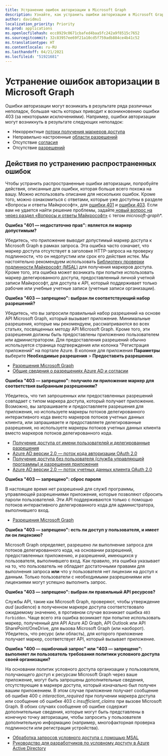 ```yaml
---
title: Устранение ошибок авторизации в Microsoft Graph
description: Узнайте, как устранить ошибки авторизации в Microsoft Graph 401 и 403.
author: davidmu1
localization_priority: Priority
ms.prod: applications
ms.openlocfilehash: ecc8929c0671cbafed4baa5fc242a9f8515c7652
ms.sourcegitcommit: 32c83957ee69f21a10cd5f759adb884ce4b41c52
ms.translationtype: HT
ms.contentlocale: ru-RU
ms.lasthandoff: 04/21/2021
ms.locfileid: "51921681"
---
```

# <a name="resolve-microsoft-graph-authorization-errors"></a>Устранение ошибок авторизации в Microsoft Graph

Ошибки авторизации могут возникать в результате ряда различных неполадок, большая часть которых приводит к возникновению ошибки 403 (за некоторыми исключениями). Например, ошибки авторизации могут возникнуть в результате следующих неполадок:

* Некорректные [потоки получения маркеров доступа](/azure/active-directory/develop/active-directory-authentication-scenarios)
* Неправильно настроенные [области разрешений](/azure/active-directory/develop/active-directory-v2-scopes)
* Отсутствие [согласия](/azure/active-directory/develop/active-directory-devhowto-multi-tenant-overview#understanding-user-and-admin-consent)
* Отсутствие [разрешений](/azure/active-directory/develop/v2-permissions-and-consent)

## <a name="steps-to-resolve-common-errors"></a>Действия по устранению распространенных ошибок

Чтобы устранить распространенные ошибки авторизации, попробуйте действия, описанные для ошибки, которая больше всего похожа на вашу. Можно использовать описание для нескольких ошибок. Кроме того, можно ознакомиться с ответами, которые уже доступны в разделе «Вопросы и ответы Майкрософт», для [ошибки 401](/answers/search.html?c=&f=&includeChildren=&q=%5bmicrosoft-graph%5d+401+&redirect=search%2fsearch&sort=relevance&type=question+OR+idea+OR+kbentry+OR+answer+OR+topic+OR+user) и [ошибки 403](/answers/search.html?c=&f=&includeChildren=&q=%5bmicrosoft-graph%5d+403&redirect=search%2fsearch&sort=relevance&type=question+OR+idea+OR+kbentry+OR+answer+OR+topic+OR+user). Если вам не удается найти решение проблемы, задайте[ новый вопрос на через раздел «Вопросы и ответы Майкрософт»](/answers/products/m365#microsoft-graph) с тегом *microsoft-graph**.

**Ошибка "401 — недостаточно прав": является ли маркер допустимым?** <br>

Убедитесь, что приложение выводит допустимый маркер доступа к Microsoft Graph в рамках запроса. Эта ошибка часто означает, что маркер доступа отсутствует в заголовке HTTP-запроса на проверку подлинности, что он недопустим или срок его действия истек. Мы настоятельно рекомендуем использовать [Библиотеку проверки подлинности Майкрософт (MSAL)](/azure/active-directory/develop/msal-overview) для получения маркеров доступа. Кроме того, эта ошибка может возникать при попытке использовать маркер делегированного доступа, предоставленный личной учетной записи Майкрософт, для доступа к API, который поддерживает только рабочие или учебные учетные записи (учетные записи организации). 

**Ошибка "403 — запрещено": выбран ли соответствующий набор разрешений?**<br>

Убедитесь, что вы запросили правильный набор разрешений на основе API Microsoft Graph, который вызывает приложение. Минимальные разрешения, которые мы рекомендуем, рассматриваются во всех статьях, посвященных методу API Microsoft Graph. Кроме того, эти разрешения должны быть предоставлены приложению пользователем или администратором. Для предоставления разрешений обычно используется страница подтверждения или колонка "Регистрация приложений" на портале Azure. В колонке для приложения **Параметры** выберите **Необходимые разрешения** > **Предоставить разрешения**. <br>

* [Разрешения Microsoft Graph](./permissions-reference.md) <br>
* [Общие сведения о разрешениях Azure AD и согласии](/azure/active-directory/develop/v2-permissions-and-consent) <br>

**Ошибка "403 — запрещено": получило ли приложение маркер для соответствия выбранным разрешениям?** <br>

Убедитесь, что тип запрошенных или предоставленных разрешений совпадает с типом маркера доступа, который получает приложение. Возможно, вы запрашиваете и предоставляете разрешения для приложения, но используете маркеры потоков делегированного интерактивного кода вместо маркеров потоков учетных данных клиента, или запрашиваете и предоставляете делегированные разрешения, но используете маркеры потоков учетных данных клиента вместо маркеров потоков делегированного кода. <br>
* [Получение доступа от имени пользователей и делегированные разрешения](/graph/auth_v2_user) 
* [Azure AD версии 2.0 — поток кода авторизации OAuth 2.0](/azure/active-directory/develop/v2-oauth2-auth-code-flow)
* [Получение доступа без пользователя (служба управляющей программы) и разрешения приложения](/graph/auth_v2_service)
* [Azure AD версии 2.0 — поток учетных данных клиента OAuth 2.0](/azure/active-directory/develop/v2-oauth2-client-creds-grant-flow)

**Ошибка "403 — запрещено": сброс пароля** <br>

В настоящее время нет разрешений для служб программы, управляющей разрешениями приложения, которые позволяют сбросить пароли пользователей. Эти API поддерживаются только с помощью потоков интерактивного делегированного кода для администратора, выполнившего вход.

* [Разрешения Microsoft Graph](./permissions-reference.md) <br>

**Ошибка "403 — запрещено": есть ли доступ у пользователя, и имеет ли он лицензию?** <br>

Microsoft Graph определяет, разрешено ли выполнение запроса для потоков делегированного кода, на основании разрешений, предоставленных приложению, и разрешений, имеющихся у пользователя, выполнившего вход. Как правило, эта ошибка указывает на то, что пользователь не обладает достаточными правами для выполнения запроса **или** что у пользователя нет лицензии на доступ к данным. Только пользователи с необходимыми разрешениями или лицензиями могут успешно выполнить запрос.

**Ошибка "403 — запрещено": выбран ли правильный API ресурсов?** <br>

Службы API, такие как Microsoft Graph, проверяют, чтобы утверждение *aud* (audience) в полученном маркере доступа соответствовало ожидаемому значению, в противном случае возникает ошибка `403 Forbidden`. Чаще всего эта ошибка возникает при попытке использовать маркер, полученный для API Azure AD Graph, API Outlook или API SharePoint/OneDrive, для вызова Microsoft Graph (или наоборот). Убедитесь, что ресурс (или область), для которого приложение получает маркер, соответствует API, который вызывает приложение.

**Ошибка "400 — ошибочный запрос" или "403 — запрещено": выполняет ли пользователь требования политики условного доступа своей организации?**<br>

На основании политик условного доступа организации у пользователя, получающего доступ к ресурсам Microsoft Graph через ваше приложение, могут быть запрошены дополнительные сведения, отсутствующие в маркере доступа, который изначально был получен вашим приложением. В этом случае приложение получает сообщение об ошибке 400 с *interaction_required* при получении маркера доступа или сообщение об ошибке 403 с *insufficient_claims* при вызове Microsoft Graph. В обоих случаях сообщение об ошибке содержит дополнительные сведения, которые могут быть представлены в конечную точку авторизации, чтобы запросить у пользователя дополнительную информацию (например, многофакторная проверка подлинности или регистрация устройства).

* [Обработка запросов условного доступа с помощью MSAL](/azure/active-directory/develop/msal-handling-exceptions#conditional-access-and-claims-challenges)
* [Руководство для разработчиков по условному доступу в Azure Active Directory](/azure/active-directory/develop/conditional-access-dev-guide)
